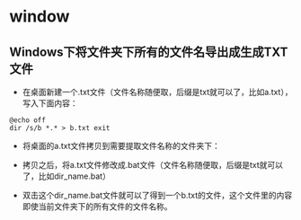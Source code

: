 ﻿# window

## Windows下将文件夹下所有的文件名导出成生成TXT文件
- 在桌面新建一个.txt文件（文件名称随便取，后缀是txt就可以了，比如a.txt），写入下面内容：

```
@echo off
dir /s/b *.* > b.txt exit
```

- 将桌面的a.txt文件拷贝到需要提取文件名称的文件夹下：

- 拷贝之后，将a.txt文件修改成.bat文件（文件名称随便取，后缀是txt就可以了，比如dir_name.bat）

- 双击这个dir_name.bat文件就可以了得到一个b.txt的文件，这个文件里的内容即使当前文件夹下的所有文件的文件名称。

